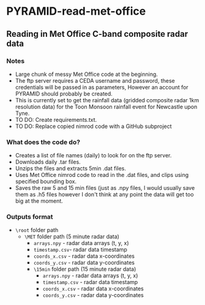 # PYRAMID-read-met-office

## Reading in Met Office C-band composite radar data
### Notes
- Large chunk of messy Met Office code at the beginning.
- The ftp server requires a CEDA username and password, these credentials will be passed in as parameters, However an account for PYRAMID should probably be created.
- This is currently set to get the rainfall data (gridded composite radar 1km resolution data) for the Toon Monsoon rainfall event for Newcastle upon Tyne.
- TO DO: Create requirements.txt.
- TO DO: Replace copied nimrod code with a GitHub subproject

### What does the code do?
- Creates a list of file names (daily) to look for on the ftp server.
- Downloads daily .tar files.
- Unzips the files and extracts 5min .dat files.
- Uses Met Office nimrod code to read in the .dat files, and clips using specified bounding box.
- Saves the raw 5 and 15 min files (just as .npy files, I would usually save them as .h5 files however I don't think at any point the data will get too big at the moment.

### Outputs format
- `\root` folder path
  - `\MET` folder path (5 minute radar data)
    - `arrays.npy` - radar data arrays (t, y, x)
    - `timestamp.csv`- radar data timestamp
    - `coords_x.csv` - radar data x-coordinates
    - `coords_y.csv` - radar data y-coordinates
    - `\15min` folder path (15 minute radar data)
      - `arrays.npy` - radar data arrays (t, y, x)
      - `timestamp.csv` - radar data timestamp
      - `coords_x.csv` - radar data x-coordinates
      - `coords_y.csv` - radar data y-coordinates
